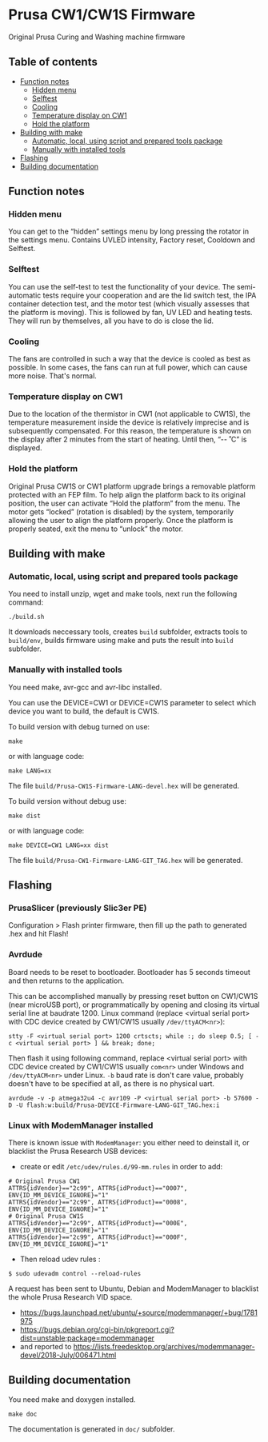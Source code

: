 # Prusa CW1/CW1S Firmware
Original Prusa Curing and Washing machine firmware

## Table of contents

<!--ts-->
   * [Function notes](#function-notes)
       * [Hidden menu](#hidden-menu)
       * [Selftest](#selftest)
       * [Cooling](#cooling)
       * [Temperature display on CW1](#temperature-display-on-cw1)
       * [Hold the platform](#hold-the-platform)
   * [Building with make](#building-with-make)
       * [Automatic, local, using script and prepared tools package](#automatic-local-using-script-and-prepared-tools-package)
       * [Manually with installed tools](#manually-with-installed-tools)
   * [Flashing](#flashing)
   * [Building documentation](#building-documentation)

<!--te-->

## Function notes
### Hidden menu

You can get to the “hidden” settings menu by long pressing the rotator in the
settings menu. Contains UVLED intensity, Factory reset, Cooldown and Selftest.

### Selftest

You can use the self-test to test the functionality of your device. The
semi-automatic tests require your cooperation and are the lid switch test, the
IPA container detection test, and the motor test (which visually assesses that
the platform is moving). This is followed by fan, UV LED and heating tests.
They will run by themselves, all you have to do is close the lid.

### Cooling

The fans are controlled in such a way that the device is cooled as best as
possible. In some cases, the fans can run at full power, which can cause more
noise. That's normal.

### Temperature display on CW1

Due to the location of the thermistor in CW1 (not applicable to CW1S), the
temperature measurement inside the device is relatively imprecise and is
subsequently compensated. For this reason, the temperature is shown on the
display after 2 minutes from the start of heating. Until then, “-- ˚C” is
displayed.

### Hold the platform

Original Prusa CW1S or CW1 platform upgrade brings a removable platform
protected with an FEP film. To help align the platform back to its original
position, the user can activate “Hold the platform” from the menu. The motor
gets “locked” (rotation is disabled) by the system, temporarily allowing the
user to align the platform properly. Once the platform is properly seated, exit
the menu to “unlock” the motor.

## Building with make
### Automatic, local, using script and prepared tools package

You need to install unzip, wget and make tools, next run the following command:
~~~
./build.sh
~~~
It downloads neccessary tools, creates `build` subfolder, extracts tools to `build/env`, builds firmware using make and puts the result into `build` subfolder.

### Manually with installed tools

You need make, avr-gcc and avr-libc installed.

You can use the DEVICE=CW1 or DEVICE=CW1S parameter to select which device you want to build, the default is CW1S.

To build version with debug turned on use:
~~~
make
~~~
or with language code:
~~~
make LANG=xx
~~~
The file `build/Prusa-CW1S-Firmware-LANG-devel.hex` will be generated.

To build version without debug use:
~~~
make dist
~~~
or with language code:
~~~
make DEVICE=CW1 LANG=xx dist
~~~
The file `build/Prusa-CW1-Firmware-LANG-GIT_TAG.hex` will be generated.

## Flashing
### PrusaSlicer (previously Slic3er PE)

Configuration > Flash printer firmware, then fill up the path to generated .hex and hit Flash!

### Avrdude

Board needs to be reset to bootloader. Bootloader has 5 seconds timeout and then returns to the application.

This can be accomplished manually by pressing reset button on CW1/CW1S (near microUSB port), or programmatically by opening and closing its virtual serial line at baudrate 1200.
Linux command (replace \<virtual serial port\> with CDC device created by CW1/CW1S usually `/dev/ttyACM<nr>`):
~~~
stty -F <virtual serial port> 1200 crtscts; while :; do sleep 0.5; [ -c <virtual serial port> ] && break; done;
~~~
Then flash it using following command, replace \<virtual serial port\> with CDC device created by CW1/CW1S usually `com<nr>` under Windows and `/dev/ttyACM<nr>` under Linux. `-b` baud rate is don't care value, probably doesn't have to be specified at all, as there is no physical uart.
~~~
avrdude -v -p atmega32u4 -c avr109 -P <virtual serial port> -b 57600 -D -U flash:w:build/Prusa-DEVICE-Firmware-LANG-GIT_TAG.hex:i
~~~

### Linux with ModemManager installed
There is known issue with `ModemManager`: you either need to deinstall it, or blacklist the Prusa Research USB devices:

* create or edit `/etc/udev/rules.d/99-mm.rules` in order to add:
~~~
# Original Prusa CW1
ATTRS{idVendor}=="2c99", ATTRS{idProduct}=="0007", ENV{ID_MM_DEVICE_IGNORE}="1"
ATTRS{idVendor}=="2c99", ATTRS{idProduct}=="0008", ENV{ID_MM_DEVICE_IGNORE}="1"
# Original Prusa CW1S
ATTRS{idVendor}=="2c99", ATTRS{idProduct}=="000E", ENV{ID_MM_DEVICE_IGNORE}="1"
ATTRS{idVendor}=="2c99", ATTRS{idProduct}=="000F", ENV{ID_MM_DEVICE_IGNORE}="1"
~~~
* Then reload udev rules :
~~~
$ sudo udevadm control --reload-rules
~~~

A request has been sent to Ubuntu, Debian and ModemManager to blacklist the whole Prusa Research VID space.
* https://bugs.launchpad.net/ubuntu/+source/modemmanager/+bug/1781975
* https://bugs.debian.org/cgi-bin/pkgreport.cgi?dist=unstable;package=modemmanager
* and reported to https://lists.freedesktop.org/archives/modemmanager-devel/2018-July/006471.html

## Building documentation

You need make and doxygen installed.
~~~
make doc
~~~
The documentation is generated in `doc/` subfolder.
